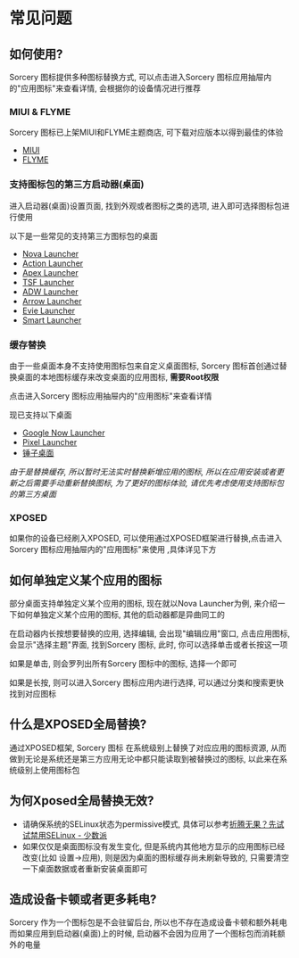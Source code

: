# 常见问题

## 如何使用?

Sorcery 图标提供多种图标替换方式, 可以点击进入Sorcery 图标应用抽屉内的"应用图标"来查看详情, 会根据你的设备情况进行推荐

### MIUI & FLYME

Sorcery 图标已上架MIUI和FLYME主题商店, 可下载对应版本以得到最佳的体验

- [MIUI](http://zhuti.xiaomi.com/detail/db2b63b2-b14e-4f5f-96bf-c12a730d3fd6)
- [FLYME](http://theme.flyme.cn/themes/public/detail?package_name=com.meizu.theme.sorcery&mzos=5.0)

### 支持图标包的第三方启动器(桌面)

进入启动器(桌面)设置页面, 找到外观或者图标之类的选项, 进入即可选择图标包进行使用

以下是一些常见的支持第三方图标包的桌面

- [Nova Launcher](https://play.google.com/store/apps/details?id=com.teslacoilsw.launcher)
- [Action Launcher](https://play.google.com/store/apps/details?id=com.actionlauncher.playstore)
- [Apex Launcher](https://play.google.com/store/apps/details?id=com.anddoes.launcher)
- [TSF Launcher]() 
- [ADW Launcher](https://play.google.com/store/apps/details?id=org.adw.launcher)
- [Arrow Launcher](https://play.google.com/store/apps/details?id=com.microsoft.launcher)
- [Evie Launcher](https://play.google.com/store/apps/details?id=is.shortcut)
- [Smart Launcher](https://play.google.com/store/apps/details?id=ginlemon.flowerfree)

### 缓存替换 

由于一些桌面本身不支持使用图标包来自定义桌面图标, Sorcery 图标首创通过替换桌面的本地图标缓存来改变桌面的应用图标, **需要Root权限**

点击进入Sorcery 图标应用抽屉内的"应用图标"来查看详情

现已支持以下桌面

- [Google Now Launcher](https://play.google.com/store/apps/details?id=com.google.android.launcher)
- [Pixel Launcher](https://play.google.com/store/apps/details?id=com.google.android.apps.nexuslauncher)
- [锤子桌面](http://www.smartisan.com/apps/launcher)

*由于是替换缓存, 所以暂时无法实时替换新增应用的图标, 所以在应用安装或者更新之后需要手动重新替换图标, 为了更好的图标体验, 请优先考虑使用支持图标包的第三方桌面*

### XPOSED

如果你的设备已经刷入XPOSED, 可以使用通过XPOSED框架进行替换,点击进入Sorcery 图标应用抽屉内的"应用图标"来使用 ,具体详见下方

## 如何单独定义某个应用的图标

部分桌面支持单独定义某个应用的图标, 现在就以Nova Launcher为例, 来介绍一下如何单独定义某个应用的图标, 其他的启动器都是异曲同工的

在启动器内长按想要替换的应用, 选择编辑, 会出现"编辑应用"窗口, 点击应用图标, 会显示"选择主题"界面, 找到Sorcery 图标, 此时, 你可以选择单击或者长按这一项

如果是单击, 则会罗列出所有Sorcery 图标中的图标, 选择一个即可

如果是长按, 则可以进入Sorcery 图标应用内进行选择, 可以通过分类和搜索更快找到对应图标

## 什么是XPOSED全局替换?

通过XPOSED框架, Sorcery 图标 在系统级别上替换了对应应用的图标资源, 从而做到无论是系统还是第三方应用无论中都只能读取到被替换过的图标, 以此来在系统级别上使用图标包

## 为何Xposed全局替换无效?

- 请确保系统的SELinux状态为permissive模式, 具体可以参考[折腾无果？先试试禁用SELinux - 少数派](https://sspai.com/post/32197)
- 如果仅仅是桌面图标没有发生变化, 但是系统内其他地方显示的应用图标已经改变(比如 设置->应用), 则是因为桌面的图标缓存尚未刷新导致的, 只需要清空一下桌面数据或者重新安装桌面即可

## 造成设备卡顿或者更多耗电?

Sorcery 作为一个图标包是不会驻留后台, 所以也不存在造成设备卡顿和额外耗电
而如果应用到启动器(桌面)上的时候, 启动器不会因为应用了一个图标包而消耗额外的电量
